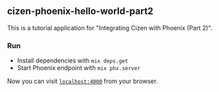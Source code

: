 ## cizen-phoenix-hello-world-part2

This is a tutorial application for "Integrating Cizen with Phoenix (Part 2)".

### Run

  * Install dependencies with `mix deps.get`
  * Start Phoenix endpoint with `mix phx.server`

Now you can visit [`localhost:4000`](http://localhost:4000) from your browser.
